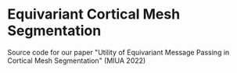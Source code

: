 # Equivariant Cortical Mesh Segmentation

Source code for our paper "Utility of Equivariant Message Passing in Cortical Mesh Segmentation" (MIUA 2022)
